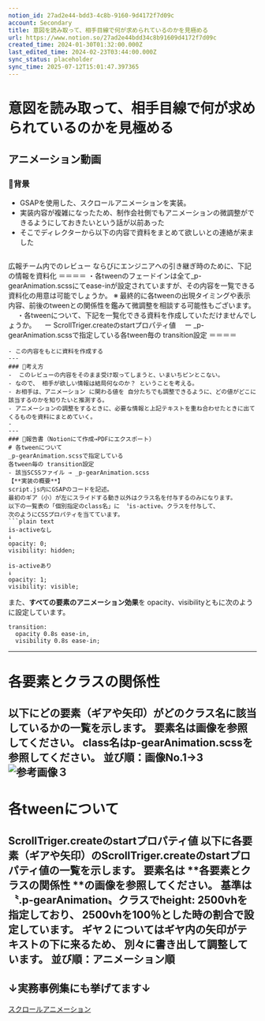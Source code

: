 ```yaml
---
notion_id: 27ad2e44-bdd3-4c8b-9160-9d4172f7d09c
account: Secondary
title: 意図を読み取って、相手目線で何が求められているのかを見極める
url: https://www.notion.so/27ad2e44bdd34c8b91609d4172f7d09c
created_time: 2024-01-30T01:32:00.000Z
last_edited_time: 2024-02-23T03:44:00.000Z
sync_status: placeholder
sync_time: 2025-07-12T15:01:47.397365
---
```

# 意図を読み取って、相手目線で何が求められているのかを見極める

アニメーション動画
---
### 🔹背景
- GSAPを使用した、スクロールアニメーションを実装。
- 実装内容が複雑になったため、制作会社側でもアニメーションの微調整ができるようにしておきたいという話が以前あった
- そこでディレクターから以下の内容で資料をまとめて欲しいとの連絡が来ました
  ```plain text
広報チーム内でのレビュー
ならびにエンジニアへの引き継ぎ時のために、下記の情報を資料化
＝＝＝＝
・各tweenのフェードインは全て_p-gearAnimation.scssにてease-inが設定されていますが、その内容を一覧できる資料化の用意は可能でしょうか。
※ 最終的に各tweenの出現タイミングや表示内容、前後のtweenとの関係性を鑑みて微調整を相談する可能性もございます。
　
・各tweenについて、下記を一覧化できる資料を作成していただけませんでしょうか。
　ー ScrollTriger.createのstartプロパティ値
　ー _p-gearAnimation.scssで指定している各tween毎の transition設定
＝＝＝＝
  ```
- この内容をもとに資料を作成する
---
### 🔹考え方
-  このレビューの内容をそのまま受け取ってしまうと、いまいちピンとこない。
- なので、 相手が欲しい情報は結局何なのか？ ということを考える。
- お相手は、アニメーション に関わる値を 自分たちでも調整できるように、どの値がどこに該当するのかを知りたいと推測する。
- アニメーションの調整をするときに、必要な情報と上記テキストを重ね合わせたときに出てくるものを資料にまとめていく。
- 
---
### 🔹報告書（Notionにて作成→PDFにエクスポート）
  # 各tweenについて
_p-gearAnimation.scssで指定している
各tween毎の transition設定
  - 該当SCSSファイル → _p-gearAnimation.scss
  【**実装の概要**】
  script.js内にGSAPのコードを記述。
  最初のギア（小）が左にスライドする動き以外はクラス名を付与するのみになります。
以下の一覧表の「個別指定のclass名」に 〝is-active〟クラスを付与して、
次のようにCSSプロパティを当てています。
  ```plain text
is-activeなし
↓
opacity: 0;
visibility: hidden;

is-activeあり
↓
opacity: 1;
visibility: visible;
  ```
  また、**すべての要素のアニメーション効果**を
opacity、visibilityともに次のように設定しています。
  ```plain text
transition:
    opacity 0.8s ease-in,
    visibility 0.8s ease-in;
  ```
  ---
  
  
  
  
  
  
  
  
  # 各要素とクラスの関係性
  以下にどの要素（ギアや矢印）がどのクラス名に該当しているかの一覧を示します。
**要素名は画像を参照**してください。
**class名はp-gearAnimation.scssを参照**してください。
並び順：画像No.1→3
  ![参考画像３](https://prod-files-secure.s3.us-west-2.amazonaws.com/d58fe38c-a9d4-4466-aed9-85604b7b2c6d/d512b131-e82c-4040-be6d-8109c6dfefdb/%E3%82%B9%E3%82%AF%E3%83%AA%E3%83%BC%E3%83%B3%E3%82%B7%E3%83%A7%E3%83%83%E3%83%88_2024-01-23_22.53.51.png?X-Amz-Algorithm=AWS4-HMAC-SHA256&X-Amz-Content-Sha256=UNSIGNED-PAYLOAD&X-Amz-Credential=ASIAZI2LB466WOMXIMEE%2F20250719%2Fus-west-2%2Fs3%2Faws4_request&X-Amz-Date=20250719T065117Z&X-Amz-Expires=3600&X-Amz-Security-Token=IQoJb3JpZ2luX2VjEIX%2F%2F%2F%2F%2F%2F%2F%2F%2F%2FwEaCXVzLXdlc3QtMiJGMEQCIDgYvzRXRpUloc4v9IzhC9TiVOKJu0Y880iqNecL8xSEAiASPo9t4SjWUFyALjR79NFLdQPtOW13lWHGrTezbBzLrSqIBAie%2F%2F%2F%2F%2F%2F%2F%2F%2F%2F8BEAAaDDYzNzQyMzE4MzgwNSIMZ7JTJKazHrOHYHRwKtwDNFS74qH1bOFlKaV6zPqRLHXr0qPsgqtapoqqlxTtQMjnbSFobtlyKxer%2Fpg1I4LxtvdEWtpug5dqJQw%2Fl0Ov2sRSzruZefz8GOvs8soYnisholOZWDFxkbtuUt2T8j%2BvI08PVz%2F1R7J9In1%2BubpIfyedj%2FUgvOcbsMDPz4NSA3TARAZ2iX3BjJZa8%2FHC4TE0VwCfIPRwogzMb7KyAdaeEImArtPd8U4Lj2hl2fY2IP4w6YyjK2W76cnjnhYlB%2BFvVHXcQ1w2mV8zk4Zt3DkrdZh6rLRIAjKyoaF3CfPXh3D%2BDFRHp1YaO6rEL6FbrFg1AC1d5uGp3Ja2tssECof7uQ9oR4efCvDSM3usrxK5p6ZurSpwFhoAe15Tc0uw7ARy1yDKWChfuhALH1mKC5dK8c1Z0YiJ9g%2BBfAiI9R62vRn3gWOoU01sg3zKtpnIGp3Zu502lKUwNscNWxpM5p3r%2FUZMVnx8%2ByfV%2Fp4QTj7zFlbnlgK4lsOpPGcrxqzP3bm8afxMMc8Hrz0hii4x%2FiCCIQ%2BDHj7a7mFCq7ZtS87Jjq7zGegWFBVuQYlWGzw9RaceC6VJ5%2FW86a5F3EOSSYfMNEUQQjmmvAAPgwiFBlzPCgQVh5O2iPpbAECPH8MwxMXswwY6pgFSSD%2Bf1F3dhXe%2F9zWJXOM4o3CkUjJvFOer%2FMYZa0f3dHXksefI0BdXxKeQCKCnir9gwOBK%2FDR8n4BpcLLlEYmvY18jNDaULZxBvYuFQJtCSgKj7kaLHLyW88KmAQRiiQOwnP9H1Ytq0yVh%2FMmekJ7pgl8u3JjLQUeWZNOpeQG4b%2BpyWESu8a5MgoiTRiUNDmAzMi0BirKTaA%2FRQxIQuAgkd7GjQI7A&X-Amz-Signature=3a7709a0d49329aad504473cfd8e49d08427093aa66703819473c58bfe875048&X-Amz-SignedHeaders=host&x-amz-checksum-mode=ENABLED&x-id=GetObject)
  ---
  # 各tweenについて
ScrollTriger.createのstartプロパティ値
  以下に各要素（ギアや矢印）のScrollTriger.createのstartプロパティ値の一覧を示します。
  要素名は **各要素とクラスの関係性 **の画像を参照してください。
  基準は 〝.p-gearAnimation〟クラスでheight: 2500vhを指定しており、
2500vhを100％とした時の割合で設定しています。
  ギヤ２についてはギヤ内の矢印がテキストの下に来るため、
別々に書き出して調整しています。
  並び順：アニメーション順
  ---
## ↓実務事例集にも挙げてます↓
[スクロールアニメーション](https://www.notion.so/4d7f032c191e47338c4a53c4f648620f) 